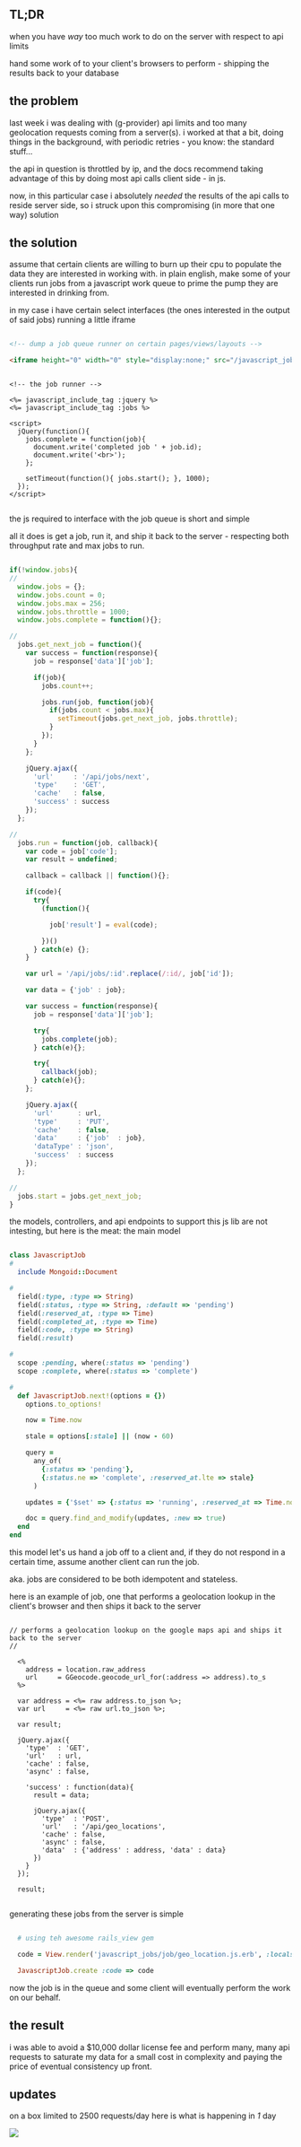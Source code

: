 TL;DR
------

when you have *way* too much work to do on the server with respect to api limits

hand some work of to your client's browsers to perform - shipping the results back to your database

the problem
-----------
last week i was dealing with (g-provider) api limits and too many geolocation requests coming from a server(s).  i worked at that a bit, doing things in the background, with periodic retries - you know: the standard stuff...

the api in question is throttled by ip, and the docs recommend taking advantage of this by doing most api calls client side - in js.

now, in this particular case i absolutely *needed* the results of the api calls to reside server side, so i struck upon this compromising (in more that one way) solution

the solution
------------
assume that certain clients are willing to burn up their cpu to populate the data they are interested in working with.  in plain english, make some of your clients run jobs from a javascript work queue to prime the pump they are interested in drinking from.

in my case i have certain select interfaces (the ones interested in the output of said jobs) running a little iframe

```html

<!-- dump a job queue runner on certain pages/views/layouts -->

<iframe height="0" width="0" style="display:none;" src="/javascript_jobs/runner"></iframe>


```

```erb

<!-- the job runner -->

<%= javascript_include_tag :jquery %>
<%= javascript_include_tag :jobs %>

<script>
  jQuery(function(){
    jobs.complete = function(job){
      document.write('completed job ' + job.id);
      document.write('<br>');
    };

    setTimeout(function(){ jobs.start(); }, 1000);
  });
</script>


```

the js required to interface with the job queue is short and simple

all it does is get a job, run it, and ship it back to the server - respecting both throughput rate and max jobs to run.


```javascript

if(!window.jobs){
//
  window.jobs = {};
  window.jobs.count = 0;
  window.jobs.max = 256;
  window.jobs.throttle = 1000;
  window.jobs.complete = function(){};

//
  jobs.get_next_job = function(){
    var success = function(response){
      job = response['data']['job'];

      if(job){
        jobs.count++;

        jobs.run(job, function(job){
          if(jobs.count < jobs.max){
            setTimeout(jobs.get_next_job, jobs.throttle);
          }
        });
      }
    };

    jQuery.ajax({
      'url'     : '/api/jobs/next',
      'type'    : 'GET',
      'cache'   : false,
      'success' : success
    });
  };

//
  jobs.run = function(job, callback){
    var code = job['code'];
    var result = undefined;

    callback = callback || function(){};

    if(code){
      try{
        (function(){

          job['result'] = eval(code);

        })()
      } catch(e) {};
    }

    var url = '/api/jobs/:id'.replace(/:id/, job['id']);

    var data = {'job' : job};

    var success = function(response){
      job = response['data']['job'];

      try{
        jobs.complete(job);
      } catch(e){};

      try{
        callback(job);
      } catch(e){};
    };

    jQuery.ajax({
      'url'      : url,
      'type'     : 'PUT',
      'cache'    : false,
      'data'     : {'job'  : job},
      'dataType' : 'json',
      'success'  : success
    });
  };

//
  jobs.start = jobs.get_next_job;
}


```


the models, controllers, and api endpoints to support this js lib are not intesting, but here is the meat: the main model


```ruby

class JavascriptJob
#
  include Mongoid::Document

#
  field(:type, :type => String)
  field(:status, :type => String, :default => 'pending')
  field(:reserved_at, :type => Time)
  field(:completed_at, :type => Time)
  field(:code, :type => String)
  field(:result)

#
  scope :pending, where(:status => 'pending')
  scope :complete, where(:status => 'complete')

#
  def JavascriptJob.next!(options = {})
    options.to_options!

    now = Time.now

    stale = options[:stale] || (now - 60)

    query =
      any_of(
        {:status => 'pending'},
        {:status.ne => 'complete', :reserved_at.lte => stale}
      )

    updates = {'$set' => {:status => 'running', :reserved_at => Time.now}}

    doc = query.find_and_modify(updates, :new => true)
  end
end


```

this model let's us hand a job off to a client and, if they do not respond in a certain time, assume another client can run the job.

aka. jobs are considered to be both idempotent and stateless.

here is an example of job, one that performs a geolocation lookup in the client's browser and then ships it back to the server


```erb

// performs a geolocation lookup on the google maps api and ships it back to the server
//

  <%
    address = location.raw_address
    url     = GGeocode.geocode_url_for(:address => address).to_s
  %>

  var address = <%= raw address.to_json %>;
  var url     = <%= raw url.to_json %>;

  var result;

  jQuery.ajax({
    'type'  : 'GET',
    'url'   : url,
    'cache' : false,
    'async' : false,

    'success' : function(data){
      result = data;

      jQuery.ajax({
        'type'  : 'POST',
        'url'   : '/api/geo_locations',
        'cache' : false,
        'async' : false,
        'data'  : {'address' : address, 'data' : data}
      })
    }
  });

  result;


```


generating these jobs from the server is simple


```ruby

  # using teh awesome rails_view gem

  code = View.render('javascript_jobs/job/geo_location.js.erb', :locals => {:location => location})

  JavascriptJob.create :code => code


```

now the job is in the queue and some client will eventually perform the work
on our behalf.

the result
----------

i was able to avoid a $10,000 dollar license fee and perform many, many api requests to saturate my data for a small cost in complexity and paying the price of eventual consistency up front.


updates
-------

on a box limited to 2500 requests/day here is what is happening in *1* day


<img src="assets/screen-shot-2013-11-13-at-8.12.05_PM.png" />

